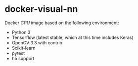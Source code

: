 # docker-visual-nn

Docker *GPU* image based on the following environment:
* Python 3
* Tensorflow (latest stable, which at this time includes Keras)
* OpenCV 3.3 with contrib
* Scikit-learn
* pytest
* h5 support
